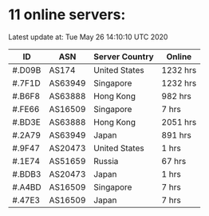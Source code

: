 # 11 online servers:

Latest update at: Tue May 26 14:10:10 UTC 2020

| ID | ASN | Server Country | Online |
| -- | --- | -------------- | ------ |
| #.D09B | AS174 | United States | 1232 hrs |
| #.7F1D | AS63949 | Singapore | 1232 hrs |
| #.B6F8 | AS63888 | Hong Kong | 982 hrs |
| #.FE66 | AS16509 | Singapore | 7 hrs |
| #.BD3E | AS63888 | Hong Kong | 2051 hrs |
| #.2A79 | AS63949 | Japan | 891 hrs |
| #.9F47 | AS20473 | United States | 1 hrs |
| #.1E74 | AS51659 | Russia | 67 hrs |
| #.BDB3 | AS20473 | Japan | 1 hrs |
| #.A4BD | AS16509 | Singapore | 7 hrs |
| #.47E3 | AS16509 | Japan | 7 hrs |


